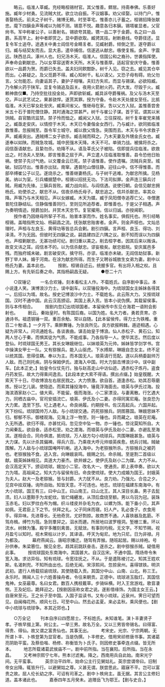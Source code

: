 <!-- { "loadSidebar": true } -->
　　略云。临淮人莘臧。充经略桓锡材官。其父惟善。鳏居。持斋奉佛。乐善好施。臧年少材勇。见流贼大扰。欲立功自振。不议姻事。劝父续娶。以持门户。惟善娶杨氏。前夫之子树千。赌博无赖。时至莘宅。惟善亦儿子蓄之。桓锡招降张献忠。麾下四鎭金声等咸以为贼不测。锡意不悦。趣意各归本鎭。锡壻崔显者。父官尙书。军中称崔公子。以善射名。锡欲夸其能。镌一品二字于金爵。名之曰一品爵。系高竿上。射中者即赏之。显中爵欲取。臧骋其技。射断悬线。夺爵径还。显复令军士追夺。途遇关中勇士阎信号金睛豸者。见臧射爵。倾倒之至。遂夺爵以归。臧与结契友而去。显大恚。遣卒捕信。信遂逃从献忠。嗾使复叛。金声、字震远。陕西总兵。涿州人也。妇兄汤木天。临淮人。信国公和之裔孙。世袭指挥使。声奉命会剿献忠。乃以女萃容送寄木天所。木天与惟善厚。适起官安庆守备。惟善欲以一品爵为贺。而爵已失去。盖夫妇同飮酣卧。树千入见。窃之去。臧见其仓卒而出。心甚疑之。及父觅爵不得。臧心知树千。私以语父。又恐子母有碍。劝父勿言。父勿能忍。向妻诟其子。妻护子相嚷。夫妇方失欢。而显与锡谋。必欲陷臧。乃令解火药于陕军。显复令骑追及函关。夜用火箭射火药。药大发。尽毁于火。臧赖神救仅■。乃持空批往投金处。声即欲斩臧。臧具诉夺爵罹祸。及父与汤木天至交。声以武艺试之。果甚骁悍。遂贳其罪。授为守备。令赴木天处接女至任。比抵临淮。木天已挈女赴安庆。臧乘间省父。惟继母在家。吿以父方入狱。盖惟善尝舍米五十石于普陀僧住静。其时通海之禁甚严。树千与崔公子谋。首于官。谓其以米饷贼。县官酷讯监禁。禁子怜而恤之。臧闻父入狱。立往探视。树千复率崔党来捕之。臧亟走安庆。以情控于木天。木天已令妻偕金女西行。乃与臧计。欲同抵临淮救惟善。忽报贼至。亟令军士城守。臧以救父情急。突围而去。木天与书令求救子声。臧甫突出。遇贼缚二女子欲杀。臧击贼而释之。乃木天妻及外甥金氏女也。臧遂奉以如陕。而贼急攻城。城中民强木天降。木天不可。单骑力战。被擒将杀之。阎信亟语献忠。且絷勿杀。劝降不从。语及莘氏父子被陷。信即提兵往临淮。欲救出之。时汤夫人至陕。即言惟善之屈于声。声立遣人往临淮取惟善。县令恐他日贻祸。使禁子先讨气绝。以文覆金云已死。禁子语惟善。使作遗嘱。流贼兵突至。城破。狱囚尽出。惟善亦出狱。南窜。遇普陀山僧往静。迎往山中。信不得惟善。而部卒缚崔公子以见。遂烧杀之。惟善继妻杨氏。与子树千逃难。为献忠所擒。见杨美。纳以为室。引兵蟠据楚中。桓锡以招抚无功。下法司拟罪。金声连三鎭兵讨贼。用臧为先锋。三鎭兵皆败。臧力战向前。与阎信遇。说使归朝。会信见献忠拥杨氏。劝使杀之。献忠不从。信夜杀杨氏母子。献忠追之。信幷杀献忠。率其众降。声等乃与木天相见。声以女嫁臧。木天为媒。臧于凤阳僧寺追荐亡父。寺僧邀普陀住静结坛。住静偕惟善同行。至则见所追荐者。即惟善也。于是父子相遇。声为奏明情迹。授爵加封。幷赏木天忠节。复官擢用。信以归诚。亦授阃职。 
　　按作者乃因继母所挈子不肖。贻害本家而作。姓名事实。俱假托也。所引经略桓锡。盖暗指熊文灿、杨嗣昌之流。抚张献忠贻害者。金声。则金声桓也。文灿总理时。声桓与左良玉、黄得功等皆总兵会剿。剧引四鎭。言声桓、良玉、得功、刘泽淸。不为无因。但彼时无四鎭之说。嗣昌建四正六隅之议。剧不知而误以为四鎭也。声桓剿献忠。无甚功绩可纪。剧归重以美之。削去桓字者。因其后来以叛诛。故变文讳之耳。阎信本不的。以为信杀献忠。谬妄极矣。献忠抵皖。安庆属邑多残。而独府城未破。剧言破安庆。擒守将。亦谬。临淮亦未破。无阎信劫狱事。新野丁举人妹。婚于河南。在涂为献忠所得。而生子又聘谷城敖生女弟为妻。剧中以杨氏为妻。盖本此也。 
　　按剧。桓锡自述云。统握多官。有出将入相之权。且赐上方。有先斩后奏之命。其指杨嗣昌无疑。 
　　●卷二十六 

　　○双锤记 
　　一名合欢锤。刻本看松主人作。不载姓氏。自序剧中事云。本小说逢人笑。演博浪沙力士。误中副车。以双锤投海中。为琉球国女主姊妹各得其一。后招以为壻。故名。按史记博浪沙中力士。不载姓名。此云陈大力。又按琉球国。汉时不通中国。此云汉高颁诏。其国上表入贡。皆本小说伪撰。其载留侯事。则与本传相合。 
　　按剧内忽幻出琉球国者。本留侯传中东见仓海君一语附会影射也。 
　　剧云。秦始皇时。有陈国后裔。以国为姓。名大力者。勇若贲育。亦通诗书。祖遗钢锤一双。重百余觔。常以自随。【此本留侯传。得力士为铁椎。重百二十觔语。】一夕月下。乘醉舞锤。为张良所见。良方欲报韩雠。遁迹相遇。心疑为非常人。问讯通姓名。各谈衷曲。谋击始皇于博浪。仙人赤松子、黄石公。知两人甘心于秦。而惧其徒为气质。不能成事。乃各指导一人。使毕其志。然后度以登仙。时琉球国无男王。其长女琳娥继位。以妹琅英为元帅。姊妹皆学剑学书。宫中操演女甲士一队。又有猕猴兵。能入山驱虎。下水搏犀。琳娥自念女主。终不足以统其国。思得佳耦。奉以为主。而本国无人。琅英请行觅配。遂以兵柄委副帅万人敌。而己则托疾。阴与保姆伊氏。渡海入中国。时大力狙击博浪沙中。误中副车。【此本正史。】始皇令仪仗先行。独与赵高走山中访仙迹。遇赤松子炼丹。盗食丹药发狂。故大力得乘间逸去。【此段本史大索不得语。撰出点缀。】始皇旣醒。大索天下十日。尽收博浪左右居民戮之。大力愤激。欲自首。道逢赤松。劝其忍辱磨炼。授以乞儿装。使隐迹。而索其锤投海中。锤竟浮海面去。琅英与伊氏过海。投海滨酒家赵小二。値大索。不能留。俄而海涨。小二家漂没。与妻离散。行乞遇大力。同栖古庙中。官司安插流亡。琅英、伊氏及小二妻。亦得同寓尼庵。张良恐为大力累。逸至下邳。圮上遇老人。命良纳履。约期授书。佐汉高起兵。六国并起。天下纷纭。琉球国帅万人敌。与小琉球交通。药死猕猴兵。阴图篡国。琳娥思妹不归。郁郁不乐。御楼观海。见海上浮一物至。则一锤也。异而藏之。琅英在尼庵。久无所遇。欲归不得。亦甚忧闷。忽见空中坠一物。亦一锤也。惊诧莫知所自。大力闻秦乱。欲自奋。适赤松至。劝之渡海。而琅英与伊氏及赵小二妻。亦避乱至海滨。遂相会合。同舟俱渡。抵琉球。万人敌方勾小琉球兵。共围琳娥甚急。琅英与大力谋。先以计杀其偏裨。得兵六百。乃乘夜大呼元帅琅英疾愈。统兵讨贼。贼破围解。万人敌与小琉球国唵吽叭喇。逃入海中。为老猕猴所杀。方猕猴兵之被药也。老猕猴独不食。逃入宫。向琳娥哀鸣。娥赐之剑。命杀贼。至是割二首级以献。娥英姊妹相见。具道大力豪杰。欲并嫁之。使伊氏及赵小二为媒。大力不从。会汉高定天下。颁诏琉球。娥加小二官。改名大一。使通贡。即上表申奏。欲以大力为壻。高祖闻之。知大力与留侯有旧。命良使琉球。使大力成婚为国王。封娥英为夫人。赵大一及老猕猴。皆与封爵。大力犹不从。良力劝。乃强允。合卺之夕。见宫中挂双锤。询所自始。知皆天意。不可违也。地志。琉球在福建东南海中。有大小琉球。国王有三。曰中山王。曰山南王。曰山北王。其人深目长鼻。男子去髭须。妇人以墨黥手为龙蛇纹。皆纻绳纒发。从顶后盘绕至额。男以鸟羽为冠。装珠玉赤毛。妇以罗纹白布为帽。织斗缕皮并杂毛为衣。以螺为饰。能下垂小贝。其声如佩。无君臣上下之节。伏拜之礼。父子同床而寝。妇人产。乳必食子。衣食用手。得异味。先进尊长。无他奇货。尤好剽掠。故商贾不通。人喜铁器及匙筯。不驾舟楫。缚竹为筏。急则羣舁之。泅水而遯。所居地曰波罗檀洞。堑栅三重。环以流水。树棘为籓。殿宇多雕刻禽兽。无赋敛。有事则均税。无文字。不知节朔。视月盈亏以知时。视木荣枯以计岁。其译语。呼天为甸尼。地为只尼。日为非禄。月为都及。 
　　幕府燕闻云。唐昭宗播迁。随驾有弄猴。随班起居。赐以绯袍。号孙供奉。朱梁篡位。猴见全忠。趋其前跳跃奋击。遂杀之。剧中猕猴杀贼。疑借用此事。 
　　按琉球国处东南海中。其国甚大。自汉迄宋。不通中国。隋炀帝令朱宽入海。求访异俗。知有琉球。令宽往抚之。不从。于是遣陈棱讨之。知其王姓欢斯。名渴刺兜。不知所由出也。后绝无闻。宋淳熙间。忽掠泉州。喜得镔铁。明洪武初。遣行人杨载招谕琉球。其使随载入贡。其国分中山、山南、山北。称三王。永乐时。赐闽人三十六姓善操舟者。令往来朝贡。正德中。琉球进玉脂灯。其国信鬼神。女巫最尊。名曰女君。数百人携枝戴草。步骑纵横。时入王宫游戏。歌音凄恻。王及妃后。跪拜迎之。【按剧因巫称女君之说。遂影借缘饰。为国主女王云。】自唐宋至元。王之长子至中国。入国子监读书。又有小琉球。近泉州。霁日可望而见。自闽梅花所。顺风七日。可至中山。然去必孟夏。来必孟秋。乘风便也。【剧中小琉球与琉球争。本其近郊也。】 

　　○万全记 
　　刊本自序曰四愿居士。不标姓氏。未知谁笔。演卜丰妻贤子孝。子帙早掇上第。尙公主。一举三男。故名万全。又以三男皆帝锡名。曰得富、得贵、得仙。故又谓之富贵仙也。其事无出。 
　　考宋史。光宗、宁宗两朝。无所谓卜丰、卜帙登第为显官者。当是伪撰。卜丰修史。借用宋祁修唐书事。其诸葛亮阴助平蛮。及蔡伯喈、杨修、祢衡皆为卜氏子。则因修史事牵连点缀。皆无所本。 
　　地志所载诸葛武侯庙不一。剧中前所指。当在襄阳。后所指。当在永昌。 
　　又考神宗熙宁七年。熊本讨滤夷。降之。西南用兵自此始。南宋光宁间。无平蛮事。 
　　英宗治平四年。始命公主行见舅姑礼。英宗尝谓帝曰。旧制帝女出降。辄皆升行。以避舅姑之尊。义甚无谓。朕尝思此。寤寐不平。岂可以富贵之故。屈人伦长幼之序。可诏有司革之。剧中卜帙尙主。虽无据。其言公主修妇道。盖本诸此也。 
　　嘉泰四年五月癸未。追赠岳飞为鄂王。【剧与史合。】 
